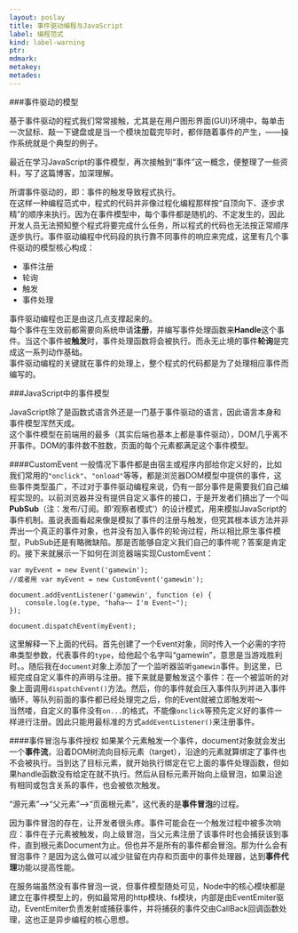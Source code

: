 ```yaml
---
layout: poslay
title: 事件驱动编程与JavaScript
label: 编程范式
kind: label-warning
ptr: 
mdmark: 
metakey: 
metades:
---
```


###事件驱动的模型

基于事件驱动的程式我们常常接触，尤其是在用户图形界面(GUI)环境中，每单击一次鼠标、敲一下键盘或是当一个模块加载完毕时，都伴随着事件的产生，——操作系统就是个典型的例子。

最近在学习JavaScript的事件模型，再次接触到“事件”这一概念，便整理了一些资料，写了这篇博客，加深理解。

所谓事件驱动的，即：事件的触发导致程式执行。  
在这样一种编程范式中，程式的代码并非像过程化编程那样按“自顶向下、逐步求精”的顺序来执行。因为在事件模型中，每个事件都是随机的、不定发生的，因此开发人员无法预知整个程式将要完成什么任务，所以程式的代码也无法按正常顺序逐步执行。事件驱动编程中代码段的执行靠不同事件的响应来完成，这里有几个事件驱动的模型核心构成：

* 事件注册
* 轮询
* 触发
* 事件处理

事件驱动编程也正是由这几点支撑起来的。  
每个事件在生效前都需要向系统申请**注册**，并编写事件处理函数来**Handle**这个事件。当这个事件被**触发**时，事件处理函数将会被执行。而永无止境的事件**轮询**是完成这一系列动作基础。  
事件驱动编程的关键就在事件的处理上，整个程式的代码都是为了处理相应事件而编写的。

###JavaScript中的事件模型

JavaScript除了是函数式语言外还是一门基于事件驱动的语言，因此语言本身和事件模型浑然天成。  
这个事件模型在前端用的最多（其实后端也基本上都是事件驱动），DOM几乎离不开事件。DOM的事件数不胜数，页面的每个元素都满足这个事件模型。

####CustomEvent
一般情况下事件都是由宿主或程序内部给你定义好的，比如我们常用的`"onclick"`、`"onload"`等等，都是浏览器DOM模型中提供的事件，这些事件类型虽广，不过对于事件驱动编程来说，仍有一部分事件是需要我们自己编程实现的。以前浏览器并没有提供自定义事件的接口，于是开发者们搞出了一个叫**PubSub**（注：发布/订阅。即‘观察者模式’）的设计模式，用来模拟JavaScript的事件机制。虽说表面看起来像是模拟了事件的注册与触发，但究其根本该方法并非弄出一个真正的事件对象，也并没有加入事件的轮询过程，所以相比原生事件模型，PubSub还是有略微缺陷。那是否能够自定义我们自己的事件呢？答案是肯定的。接下来就展示一下如何在浏览器端实现CustomEvent：

	var myEvent = new Event('gamewin');
    //或者用 var myEvent = new CustomEvent('gamewin');
    
    document.addEventListener('gamewin', function (e) {
    	console.log(e.type, "haha~~ I'm Event~");
    });
    
    document.dispatchEvent(myEvent);
    
这里解释一下上面的代码。首先创建了一个Event对象，同时传入一个必需的字符串类型参数，代表事件的`type`，给他起个名字叫“gamewin”，意思是当游戏胜利时。。随后我在`document`对象上添加了一个监听器监听`gamewin`事件。到这里，已經完成自定义事件的声明与注册。接下来就是要触发这个事件：在一个被监听的对象上面调用`dispatchEvent()`方法。然后，你的事件就会压入事件队列并进入事件循环，等队列前面的事件都已经处理完之后，你的Event就被立即触发啦～  
当然喽，自定义的事件没有`on...`的格式，不能像`onclick`等预先定义好的事件一样进行注册。因此只能用最标准的方式`addEventListener()`来注册事件。

####事件冒泡与事件授权
如果某个元素触发一个事件，document对象就会发出一个**事件流**，沿着DOM树流向目标元素（target），沿途的元素就算绑定了事件也不会被执行。当到达了目标元素，就开始执行绑定在它上面的事件处理函数，但如果handle函数没有给定在就不执行。然后从目标元素开始向上级冒泡，如果沿途有相同或包含关系的事件，也会被依次触发。

“源元素”——>“父元素”——>“页面根元素”，这代表的是**事件冒泡**的过程。

因为事件冒泡的存在，让开发者很头疼。事件可能会在一个触发过程中被多次响应：事件在子元素被触发，向上级冒泡，当父元素注册了该事件时也会捕获该到事件，直到根元素Document为止。但也并不是所有的事件都会冒泡。那为什么会有冒泡事件？是因为这么做可以减少驻留在内存和页面中的事件处理器，达到**事件代理**功能以提高性能。

在服务端虽然没有事件冒泡一说，但事件模型随处可见，Node中的核心模块都是建立在事件模型上的，例如最常用的http模块、fs模块，内部是由EventEmiter驱动，EventEmiter负责发射或捕获事件，并将捕获的事件交由CallBack回调函数处理，这也正是异步编程的核心思想。
